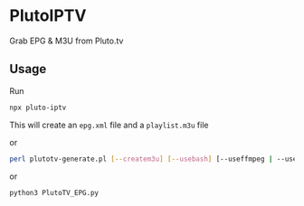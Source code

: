 # PlutoIPTV

Grab EPG & M3U from Pluto.tv


## Usage

Run

```bash
npx pluto-iptv
```
This will create an `epg.xml` file and a `playlist.m3u` file

or

```bash
perl plutotv-generate.pl [--createm3u] [--usebash] [--useffmpeg | --usestreamlink]
```

or

```bash
python3 PlutoTV_EPG.py
````


